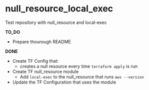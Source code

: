# null_resource_local_exec
Test repository with null_resource and local-exec



**TO_DO**
- Prepare thourough README


**DONE**

- Create TF Config that:
   - creates a null resource every time ```terraform apply``` is run
- Create TF null_resource module
   - Add ```local-exec``` to the null_resource that runs ```aws --version```
- Update the TF Configuration that uses the module
